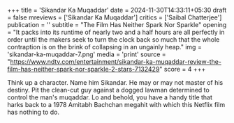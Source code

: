+++
title = 'Sikandar Ka Muqaddar'
date = 2024-11-30T14:33:11+05:30
draft = false
mreviews = ['Sikandar Ka Muqaddar']
critics = ['Saibal Chatterjee']
publication = ''
subtitle = "The Film Has Neither Spark Nor Sparkle"
opening = "It packs into its runtime of nearly two and a half hours are all perfectly in order until the makers seek to turn the clock back so much that the whole contraption is on the brink of collapsing in an ungainly heap."
img = 'sikandar-ka-muqaddar-7.png'
media = 'print'
source = "https://www.ndtv.com/entertainment/sikandar-ka-muqaddar-review-the-film-has-neither-spark-nor-sparkle-2-stars-7132429"
score = 4
+++

Think up a character. Name him Sikandar. He may or may not master of his destiny. Pit the clean-cut guy against a dogged lawman determined to control the man's muqaddar. Lo and behold, you have a handy title that harks back to a 1978 Amitabh Bachchan megahit with which this Netflix film has nothing to do.
